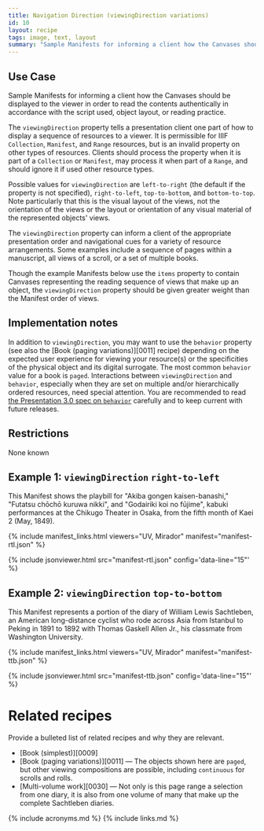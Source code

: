 ```yaml
---
title: Navigation Direction (viewingDirection variations)
id: 10
layout: recipe
tags: image, text, layout
summary: "Sample Manifests for informing a client how the Canvases should be displayed to the viewer in order to read the contents authentically in accordance with the script used, object layout, or reading practice."
---
```


## Use Case

Sample Manifests for informing a client how the Canvases should be displayed to the viewer in order to read the contents authentically in accordance with the script used, object layout, or reading practice.

The `viewingDirection` property tells a presentation client one part of how to display a sequence of resources to a viewer. It is permissible for IIIF `Collection`, `Manifest`, and `Range` resources, but is an invalid property on other types of resources. Clients should process the property when it is part of a `Collection` or `Manifest`, may process it when part of a `Range`, and should ignore it if used other resource types.

Possible values for `viewingDirection` are `left-to-right` (the default if the property is not specified), `right-to-left`, `top-to-bottom`, and `bottom-to-top`. Note particularly that this is the visual layout of the views, not the orientation of the views or the layout or orientation of any visual material of the represented objects' views.

The `viewingDirection` property can inform a client of the appropriate presentation order and navigational cues for a variety of resource arrangements. Some examples include a sequence of pages within a manuscript, all views of a scroll, or a set of multiple books.

Though the example Manifests below use the `items` property to contain Canvases representing the reading sequence of views that make up an object, the `viewingDirection` property should be given greater weight than the Manifest order of views.

## Implementation notes

In addition to `viewingDirection`, you may want to use the `behavior` property (see also the [Book (paging variations)][0011] recipe) depending on the expected user experience for viewing your resource(s) or the specificities of the physical object and its digital surrogate. The most common `behavior` value for a book is `paged`. Interactions between `viewingDirection` and `behavior`, especially when they are set on multiple and/or hierarchically ordered resources, need special attention. You are recommended to read [the Presentation 3.0 spec on `behavior`](https://iiif.io/api/presentation/3.0/#behavior) carefully and to keep current with future releases.

## Restrictions

None known

## Example 1: `viewingDirection` `right-to-left`

This Manifest shows the playbill for "Akiba gongen kaisen-banashi," "Futatsu chōchō kuruwa nikki", and "Godairiki koi no fūjime", kabuki performances at the Chikugo Theater in Osaka, from the fifth month of Kaei 2 (May, 1849).

{% include manifest_links.html viewers="UV, Mirador" manifest="manifest-rtl.json" %}

{% include jsonviewer.html src="manifest-rtl.json" config='data-line="15"' %}

## Example 2: `viewingDirection` `top-to-bottom`

This Manifest represents a portion of the diary of William Lewis Sachtleben, an American long-distance cyclist who rode across Asia from Istanbul to Peking in 1891 to 1892 with Thomas Gaskell Allen Jr., his classmate from Washington University.

{% include manifest_links.html viewers="UV, Mirador" manifest="manifest-ttb.json" %}

{% include jsonviewer.html src="manifest-ttb.json" config='data-line="15"' %}

# Related recipes

Provide a bulleted list of related recipes and why they are relevant.

* [Book (simplest)][0009]
* [Book (paging variations)][0011] — The objects shown here are `paged`, but other viewing compositions are possible, including `continuous` for scrolls and rolls.
* [Multi-volume work][0030] — Not only is this page range a selection from one diary, it is also from one volume of many that make up the complete Sachtleben diaries.

{% include acronyms.md %}
{% include links.md %}